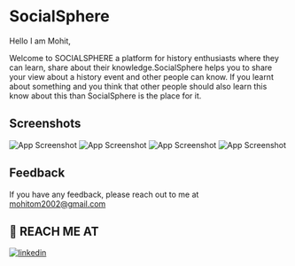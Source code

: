 
# SocialSphere

Hello I am Mohit,
 

Welcome to SOCIALSPHERE a platform for history enthusiasts where they can learn, share about their knowledge.SocialSphere helps you to share your view about a history event and other people can know.
If you learnt about something and you think that other people should also learn this know about this than SocialSphere is the place for it.

## Screenshots

![App Screenshot](https://github.com/Mohit030802/SocialMedia/blob/master/Screenshot/s1.png?raw=true)
![App Screenshot](https://github.com/Mohit030802/SocialMedia/blob/master/Screenshot/s2.png?raw=true)
![App Screenshot](https://github.com/Mohit030802/SocialMedia/blob/master/Screenshot/s3.png?raw=true)
![App Screenshot](https://github.com/Mohit030802/SocialMedia/blob/master/Screenshot/s4.png?raw=true)


## Feedback

If you have any feedback, please reach out to me at mohitom2002@gmail.com


## 🔗 REACH ME AT

[![linkedin](https://img.shields.io/badge/linkedin-0A66C2?style=for-the-badge&logo=linkedin&logoColor=white)](https://www.linkedin.com/in/mohit-kumar-dubey-7b5060203//)

